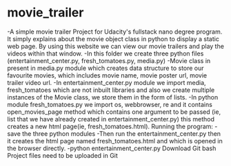 # movie_trailer
-A simple movie trailer Project for Udacity's fullstack nano degree program.
It simply explains about the movie object class
in python to display a static web page.
By using this website we can view our movie trailers
and play the videos within that window.
-In this folder we create three python files
(entertainment_center.py, fresh_tomatoes.py, media.py)
-Movie class in present in media.py module which
creates data structure to store our favourite movies,
which includes movie name, movie poster url, movie trailer video url.
-In entertainment_center.py module we import media,
fresh_tomatoes which are not inbuilt libraries and
also we create multiple instances of the Movie class,
we store them in the form of lists.
-In python module fresh_tomatoes.py we import os, webbrowser,
re and it contains open_movies_page method which contains one
argument to be passed
(ie, list that we have already created in entertainment_center.py)
this method  creates a new html page(ie, fresh_tomatoes.html).
Running the program:
    -save the three python modules
    -Then run the entertainment_center.py then it creates the html
    page named fresh_tomatoes.html and which is opened in the browser directly.
    -python entertainment_center.py
Download Git bash
Project files need to be uploaded in Git

   
   
   
